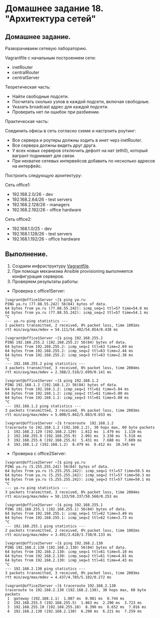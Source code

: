 # Домашнее задание 18. "Архитектура сетей"

## Домашнее задание.

Разворачиваем сетевую лабораторию.

Vagrantfile с начальным построением сети:

- inetRouter
- centralRouter
- centralServer

Теоретическая часть:

- Найти свободные подсети.
- Посчитать сколько узлов в каждой подсети, включая свободные.
- Указать broadcast адрес для каждой подсети.
- Проверить нет ли ошибок при разбиении.

Практическая часть:

Соединить офисы в сеть согласно схеме и настроить роутинг:

- Все сервера и роутеры должны ходить в инет черз inetRouter.
- Все сервера должны видеть друг друга.
- У всех новых серверов отключить дефолт на нат (eth0), который вагрант поднимает для связи.
- При нехватке сетевых интервейсов добавить по несколько адресов на интерфейс.

Построить следующую архитектуру:

Сеть office1:

- 192.168.2.0/26 - dev
- 192.168.2.64/26 - test servers
- 192.168.2.128/26 - managers
- 192.168.2.192/26 - office hardware

Сеть office2:

- 192.168.1.0/25 - dev
- 192.168.1.128/26 - test servers
- 192.168.1.192/26 - office hardware



## Выполнение.

1. Создаем инфраструктуру [Vagrantfile](Vagrantfile).
2. При помощи механизма Ansible provisioning выполняется конфигурация серверов.
3. Проверяем результаты работы:

- Проверка с office1Server:

```
[vagrant@office1Server ~]$ ping ya.ru
PING ya.ru (77.88.55.242) 56(84) bytes of data.
64 bytes from ya.ru (77.88.55.242): icmp_seq=1 ttl=57 time=54.8 ms
64 bytes from ya.ru (77.88.55.242): icmp_seq=2 ttl=57 time=54.1 ms
^C
--- ya.ru ping statistics ---
2 packets transmitted, 2 received, 0% packet loss, time 1001ms
rtt min/avg/max/mdev = 54.111/54.482/54.854/0.438 ms

[vagrant@office1Server ~]$ ping 192.168.255.2
PING 192.168.255.2 (192.168.255.2) 56(84) bytes of data.
64 bytes from 192.168.255.2: icmp_seq=1 ttl=63 time=2.69 ms
64 bytes from 192.168.255.2: icmp_seq=2 ttl=63 time=2.44 ms
64 bytes from 192.168.255.2: icmp_seq=3 ttl=63 time=2.38 ms
^C
--- 192.168.255.2 ping statistics ---
3 packets transmitted, 3 received, 0% packet loss, time 2004ms
rtt min/avg/max/mdev = 2.388/2.510/2.699/0.141 ms

[vagrant@office1Server ~]$ ping 192.168.1.2
PING 192.168.1.2 (192.168.1.2) 56(84) bytes of data.
64 bytes from 192.168.1.2: icmp_seq=1 ttl=61 time=5.04 ms
64 bytes from 192.168.1.2: icmp_seq=2 ttl=61 time=5.00 ms
64 bytes from 192.168.1.2: icmp_seq=3 ttl=61 time=5.08 ms
^C
--- 192.168.1.2 ping statistics ---
3 packets transmitted, 3 received, 0% packet loss, time 2003ms
rtt min/avg/max/mdev = 5.000/5.042/5.083/0.033 ms

[vagrant@office1Server ~]$ traceroute  192.168.1.2
traceroute to 192.168.1.2 (192.168.1.2), 30 hops max, 60 byte packets
 1  192.168.2.129 (192.168.2.129)  1.612 ms  1.479 ms  1.110 ms
 2  192.168.255.9 (192.168.255.9)  2.091 ms  3.338 ms  5.518 ms
 3  192.168.255.6 (192.168.255.6)  5.431 ms  7.688 ms  7.609 ms
 4  192.168.1.2 (192.168.1.2)  8.479 ms  8.412 ms  10.545 ms
```

- Проверка с office2Server:

```
[vagrant@office2Server ~]$ ping ya.ru
PING ya.ru (5.255.255.242) 56(84) bytes of data.
64 bytes from ya.ru (5.255.255.242): icmp_seq=1 ttl=57 time=50.5 ms
64 bytes from ya.ru (5.255.255.242): icmp_seq=2 ttl=57 time=50.3 ms
64 bytes from ya.ru (5.255.255.242): icmp_seq=3 ttl=57 time=50.1 ms
^C
--- ya.ru ping statistics ---
3 packets transmitted, 3 received, 0% packet loss, time 2004ms
rtt min/avg/max/mdev = 50.133/50.337/50.560/0.253 ms
 
[vagrant@office2Server ~]$ ping 192.168.255.1
PING 192.168.255.1 (192.168.255.1) 56(84) bytes of data.
64 bytes from 192.168.255.1: icmp_seq=1 ttl=62 time=3.49 ms
64 bytes from 192.168.255.1: icmp_seq=2 ttl=62 time=3.73 ms
^C
--- 192.168.255.1 ping statistics ---
2 packets transmitted, 2 received, 0% packet loss, time 1002ms
rtt min/avg/max/mdev = 3.491/3.610/3.730/0.133 ms

[vagrant@office2Server ~]$ ping 192.168.2.130
PING 192.168.2.130 (192.168.2.130) 56(84) bytes of data.
64 bytes from 192.168.2.130: icmp_seq=1 ttl=61 time=5.10 ms
64 bytes from 192.168.2.130: icmp_seq=2 ttl=61 time=4.81 ms
64 bytes from 192.168.2.130: icmp_seq=3 ttl=61 time=4.43 ms
^C
--- 192.168.2.130 ping statistics ---
3 packets transmitted, 3 received, 0% packet loss, time 2003ms
rtt min/avg/max/mdev = 4.437/4.785/5.102/0.272 ms

[vagrant@office2Server ~]$ traceroute 192.168.2.130
traceroute to 192.168.2.130 (192.168.2.130), 30 hops max, 60 byte packets
 1  gateway (192.168.1.1)  1.087 ms  0.981 ms  0.744 ms
 2  192.168.255.5 (192.168.255.5)  1.863 ms  2.290 ms  3.723 ms
 3  192.168.255.10 (192.168.255.10)  8.390 ms  6.652 ms  7.016 ms
 4  192.168.2.130 (192.168.2.130)  6.290 ms  6.221 ms  7.259 ms
```
